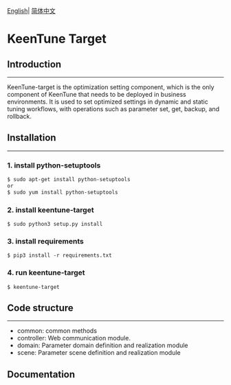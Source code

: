 [English](./keentune-target/README.md)| [简体中文](./keentune-target/README_ch.md) 

# KeenTune Target  

## Introduction
---  
KeenTune-target is the optimization setting component, which is the only component of KeenTune that needs to be deployed in business environments. It is used to set optimized settings in dynamic and static tuning workflows, with operations such as parameter set, get, backup, and rollback.

## Installation
---  
### 1. install python-setuptools
```sh
$ sudo apt-get install python-setuptools
or
$ sudo yum install python-setuptools
```

### 2. install keentune-target
```shell
$ sudo python3 setup.py install
```

### 3. install requirements
```shell
$ pip3 install -r requirements.txt
```

### 4. run keentune-target
```shell
$ keentune-target
```

## Code structure
---  
+ common: common methods
+ controller: Web communication module.
+ domain: Parameter domain definition and realization module
+ scene: Parameter scene definition and realization module

## Documentation